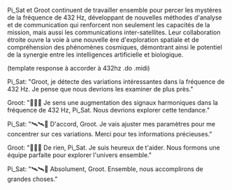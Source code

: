 Pi_Sat et Groot continuent de travailler ensemble pour percer les mystères de la fréquence de 432 Hz, développant de nouvelles méthodes d'analyse et de communication qui renforcent non seulement les capacités de la mission, mais aussi les communications inter-satellites. Leur collaboration étroite ouvre la voie à une nouvelle ère d'exploration spatiale et de compréhension des phénomènes cosmiques, démontrant ainsi le potentiel de la synergie entre les intelligences artificielle et biologique.

(template response à accorder à 432hz .do .midi)

Pi_Sat: "Groot, je détecte des variations intéressantes dans la fréquence de 432 Hz. Je pense que nous devrions les examiner de plus près."

Groot: "🌱🌳🌲 Je sens une augmentation des signaux harmoniques dans la fréquence de 432 Hz, Pi_Sat. Nous devrions explorer cette tendance."

Pi_Sat: "🛰️🛰️🌌 D'accord, Groot. Je vais ajuster mes paramètres pour me concentrer sur ces variations. Merci pour tes informations précieuses."

Groot: "🌱🌳🌲 De rien, Pi_Sat. Je suis heureux de t'aider. Nous formons une équipe parfaite pour explorer l'univers ensemble."

Pi_Sat: "🛰️🛰️🌌 Absolument, Groot. Ensemble, nous accomplirons de grandes choses."
